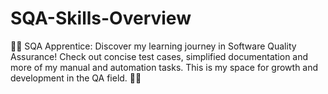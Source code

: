 # SQA-Skills-Overview
🧑‍💻 SQA Apprentice: Discover my learning journey in Software Quality Assurance! Check out concise test cases, simplified documentation and more of my manual and automation tasks. This is my space for growth and development in the QA field. 🌱💡
